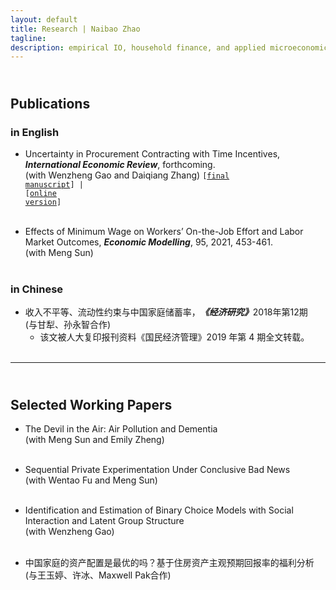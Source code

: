 ```yaml
---
layout: default
title: Research | Naibao Zhao
tagline:
description: empirical IO, household finance, and applied microeconomics.
---
```


## <br/> Publications
### in English

<!-- #### <a name="pub"></a>publications -->

<!-- ##### in Chinese -->
- Uncertainty in Procurement Contracting with Time Incentives, <strong><em>International Economic Review</em></strong>, forthcoming.<br/> 
  (with Wenzheng Gao and Daiqiang Zhang) <code>[<a href="{{ BASE_PATH }}/research/ab_final_IER.pdf">final manuscript</a>] | [<a href="https://onlinelibrary.wiley.com/doi/full/10.1111/iere.12509">online version</a>]</code><br/><br/>

- Effects of Minimum Wage on Workers’ On-the-Job Effort and Labor Market Outcomes, <strong><em>Economic Modelling</em></strong>, 95, 2021, 453-461.<br/> 
  (with Meng Sun)<br/><br/> 
  
### in Chinese

<!-- #### <a name="pub"></a>publications -->

<!-- ##### in Chinese -->

- 收入不平等、流动性约束与中国家庭储蓄率，<strong>_《经济研究》_</strong>2018年第12期<br/> 
  (与甘犁、孙永智合作)<br/> 
  * 该文被人大复印报刊资料《国民经济管理》2019 年第 4 期全文转载。<br/><br/>



<!-- * Email: [foo@xyz.com](mailto:foo@xyz.com) -->

<!-- * Phone: [+91-123123](tel:+91-123123) -->

---

## <br/> Selected Working Papers
 
- The Devil in the Air: Air Pollution and Dementia <br/> 
  (with Meng Sun and Emily Zheng)<br/><br/>


- Sequential Private Experimentation Under Conclusive Bad News <br/>
  (with Wentao Fu and Meng Sun)<br/><br/> 
  
 
- Identification and Estimation of Binary Choice Models with Social Interaction and Latent Group Structure <br/> 
  (with Wenzheng Gao)<br/><br/>
  
  
- 中国家庭的资产配置是最优的吗？基于住房资产主观预期回报率的福利分析 <br/> 
  (与王玉婷、许冰、Maxwell Pak合作)<br/><br/>


<!--
##  <br/> Work in Progress
<!--
- Parent-Child Interactions: Expectation and Reality - A Structural Model and Estimation<br/>
  with <a href="http://yongzhisun.com" target="_blank"> Yongzhi Sun</a><br/>
<!--
- The Human Capital Formation of Left-Behind Children in China: A Structural Model and Estimation<br/>
  with <a href="http://yongzhisun.com" target="_blank"> Yongzhi Sun</a><br/><br/><br/>


<!-- 1. [Facebook](#) -->


